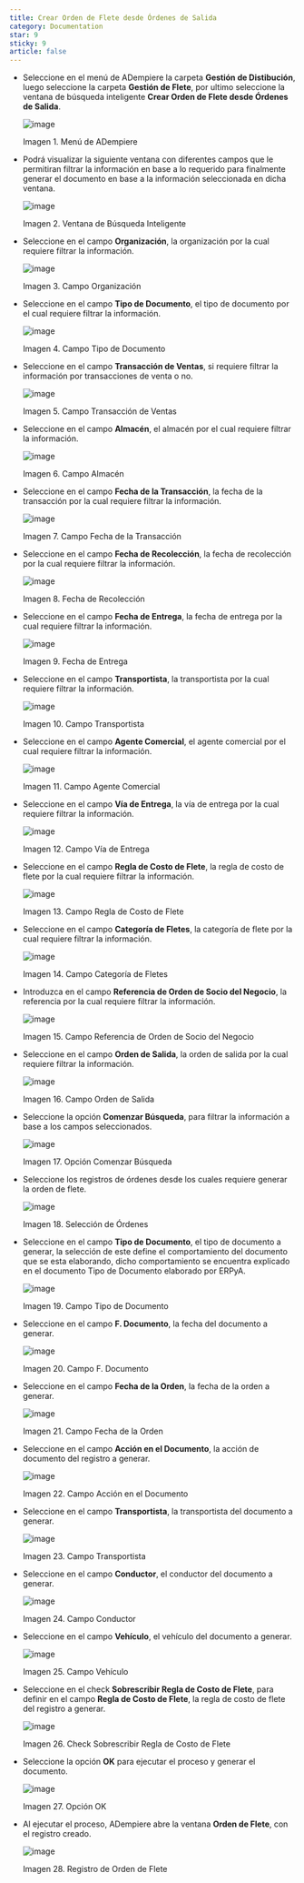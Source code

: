 ```yaml
---
title: Crear Orden de Flete desde Órdenes de Salida
category: Documentation
star: 9
sticky: 9
article: false
---
```


- Seleccione en el menú de ADempiere la carpeta **Gestión de Distibución**, luego seleccione la carpeta **Gestión de Flete**, por ultimo seleccione la ventana de búsqueda inteligente **Crear Orden de Flete desde Órdenes de Salida**.

  ![image](https://github.com/erpcya/docs/assets/52334433/2d7eb5f2-0dc6-453a-a5f0-973bf66a12c5)

  Imagen 1. Menú de ADempiere

- Podrá visualizar la siguiente ventana con diferentes campos que le permitiran filtrar la información en base a lo requerido para finalmente generar el documento en base a la información seleccionada en dicha ventana.

  ![image](https://github.com/erpcya/docs/assets/52334433/00cd0a36-3c05-46e2-a296-2204d0faf7a3)

  Imagen 2. Ventana de Búsqueda Inteligente
  
- Seleccione en el campo **Organización**, la organización por la cual requiere filtrar la información.

  ![image](https://github.com/erpcya/docs/assets/52334433/75287665-309f-48b0-a2be-9fdf92f4b552)

  Imagen 3. Campo Organización
  
- Seleccione en el campo **Tipo de Documento**, el tipo de documento por el cual requiere filtrar la información.

  ![image](https://github.com/erpcya/docs/assets/52334433/ea1bf509-017a-4f19-a000-a449a7e26bfd)

  Imagen 4. Campo Tipo de Documento
  
- Seleccione en el campo **Transacción de Ventas**, si requiere filtrar la información por transacciones de venta o no.

  ![image](https://github.com/erpcya/docs/assets/52334433/43dfe1f1-5c85-4986-9b8c-d49c4196f413)

  Imagen 5. Campo Transacción de Ventas
  
- Seleccione en el campo **Almacén**, el almacén por el cual requiere filtrar la información.

  ![image](https://github.com/erpcya/docs/assets/52334433/1a110aa6-e663-4d70-9dbd-1a746e864986)

  Imagen 6. Campo Almacén
  
- Seleccione en el campo **Fecha de la Transacción**, la fecha de la transacción por la cual requiere filtrar la información.

  ![image](https://github.com/erpcya/docs/assets/52334433/e26c4ad3-531a-402f-918e-7a0b9431d80c)

  Imagen 7. Campo Fecha de la Transacción
  
- Seleccione en el campo **Fecha de Recolección**, la fecha de recolección por la cual requiere filtrar la información.

  ![image](https://github.com/erpcya/docs/assets/52334433/b1b19643-cf51-4910-b2dd-af19e68fccb4)

  Imagen 8. Fecha de Recolección

- Seleccione en el campo **Fecha de Entrega**, la fecha de entrega por la cual requiere filtrar la información.

  ![image](https://github.com/erpcya/docs/assets/52334433/31139078-fd78-41c5-8447-ff98ba40af37)

  Imagen 9. Fecha de Entrega
  
- Seleccione en el campo **Transportista**, la transportista por la cual requiere filtrar la información.

  ![image](https://github.com/erpcya/docs/assets/52334433/5d793c20-a8c5-42c3-9eb0-c3ac60495ccb)

  Imagen 10. Campo Transportista
  
- Seleccione en el campo **Agente Comercial**, el agente comercial por el cual requiere filtrar la información.

  ![image](https://github.com/erpcya/docs/assets/52334433/e618ca4c-1545-4ca3-ac52-9eff7d96172e)

  Imagen 11. Campo Agente Comercial
  
- Seleccione en el campo **Vía de Entrega**, la vía de entrega por la cual requiere filtrar la información.

  ![image](https://github.com/erpcya/docs/assets/52334433/024b0e17-b28c-4da4-9896-db76723af00f)

  Imagen 12. Campo Vía de Entrega

- Seleccione en el campo **Regla de Costo de Flete**, la regla de costo de flete por la cual requiere filtrar la información.

  ![image](https://github.com/erpcya/docs/assets/52334433/b1396444-1411-4a1c-895b-70fcfdc96a58)

  Imagen 13. Campo Regla de Costo de Flete
  
- Seleccione en el campo **Categoría de Fletes**, la categoría de flete por la cual requiere filtrar la información.

  ![image](https://github.com/erpcya/docs/assets/52334433/9aa5c1e6-2585-423d-b41a-a05d637c0b22)

  Imagen 14. Campo Categoría de Fletes
  
- Introduzca en el campo **Referencia de Orden de Socio del Negocio**, la referencia por la cual requiere filtrar la información.

  ![image](https://github.com/erpcya/docs/assets/52334433/654d6029-4f10-4655-b7e2-edcb258171cf)

  Imagen 15. Campo Referencia de Orden de Socio del Negocio
  
- Seleccione en el campo **Orden de Salida**, la orden de salida por la cual requiere filtrar la información.

  ![image](https://github.com/erpcya/docs/assets/52334433/7d316148-d5d7-4b44-b428-82e8bca71f70)

  Imagen 16. Campo Orden de Salida
  
- Seleccione la opción **Comenzar Búsqueda**, para filtrar la información a base a los campos seleccionados.

  ![image](https://github.com/erpcya/docs/assets/52334433/d1b6ffda-e51c-4646-a367-b78e2ed93bc1)

  Imagen 17. Opción Comenzar Búsqueda
  
- Seleccione los registros de órdenes desde los cuales requiere generar la orden de flete.

  ![image](https://github.com/erpcya/docs/assets/52334433/0df05b6c-7686-43a1-bbd4-b169e256c124)

  Imagen 18. Selección de Órdenes
  
- Seleccione en el campo **Tipo de Documento**, el tipo de documento a generar, la selección de este define el comportamiento del documento que se esta elaborando, dicho comportamiento se encuentra explicado en el documento Tipo de Documento elaborado por ERPyA.

  ![image](https://github.com/erpcya/docs/assets/52334433/0edb16fd-714e-4fdd-b16e-fa3ba4ba7b54)

  Imagen 19. Campo Tipo de Documento
  
- Seleccione en el campo **F. Documento**, la fecha del documento a generar.

  ![image](https://github.com/erpcya/docs/assets/52334433/0f14806e-d0b1-4e96-a349-bb899ec0395f)

  Imagen 20. Campo F. Documento
  
- Seleccione en el campo **Fecha de la Orden**, la fecha de la orden a generar.

  ![image](https://github.com/erpcya/docs/assets/52334433/e27dc278-9b60-4b85-aa00-d60ea35a8ce6)

  Imagen 21. Campo Fecha de la Orden
  
- Seleccione en el campo **Acción en el Documento**, la acción de documento del registro a generar.

  ![image](https://github.com/erpcya/docs/assets/52334433/efb0d850-ab49-42d2-b02f-4b46095db853)

  Imagen 22. Campo Acción en el Documento
  
- Seleccione en el campo **Transportista**, la transportista del documento a generar.

  ![image](https://github.com/erpcya/docs/assets/52334433/40281433-64f9-43a1-9861-afbc734cf460)

  Imagen 23. Campo Transportista
  
- Seleccione en el campo **Conductor**, el conductor del documento a generar.

  ![image](https://github.com/erpcya/docs/assets/52334433/807c7004-f0bf-4d75-9e83-9a515ce47fbc)

  Imagen 24. Campo Conductor
  
- Seleccione en el campo **Vehículo**, el vehículo del documento a generar.

  ![image](https://github.com/erpcya/docs/assets/52334433/85f6713b-81e4-4f84-8357-e2c962dd3872)

  Imagen 25. Campo Vehículo
  
- Seleccione en el check **Sobrescribir Regla de Costo de Flete**, para definir en el campo **Regla de Costo de Flete**, la regla de costo de flete del registro a generar.

  ![image](https://github.com/erpcya/docs/assets/52334433/e398dba1-ea70-4462-a69b-e8294f8fd469)

  Imagen 26. Check Sobrescribir Regla de Costo de Flete
  
- Seleccione la opción **OK** para ejecutar el proceso y generar el documento.

  ![image](https://github.com/erpcya/docs/assets/52334433/dce864b6-0993-4600-a894-3a5da3225419)

  Imagen 27. Opción OK

- Al ejecutar el proceso, ADempiere abre la ventana **Orden de Flete**, con el registro creado.

  ![image](https://github.com/erpcya/docs/assets/52334433/3350be14-42b4-4a95-a58f-c387c9be7c2d)

  Imagen 28. Registro de Orden de Flete 
